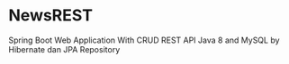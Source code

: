 # NewsREST
Spring Boot Web Application With CRUD REST API Java 8 and MySQL by Hibernate dan JPA Repository
